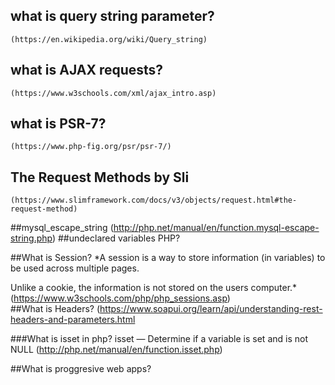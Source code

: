 ## what is query string parameter?
    (https://en.wikipedia.org/wiki/Query_string)
## what is AJAX requests?
    (https://www.w3schools.com/xml/ajax_intro.asp)
## what is PSR-7?
    (https://www.php-fig.org/psr/psr-7/)
## The Request Methods by Sli
    (https://www.slimframework.com/docs/v3/objects/request.html#the-request-method)
##mysql_escape_string
    (http://php.net/manual/en/function.mysql-escape-string.php)
##undeclared variables PHP?

##What is Session?
*A session is a way to store information (in variables) to be used across multiple pages.

Unlike a cookie, the information is not stored on the users computer.*
    (https://www.w3schools.com/php/php_sessions.asp)    
##What is Headers?
    (https://www.soapui.org/learn/api/understanding-rest-headers-and-parameters.html

###What is isset in php?
isset — Determine if a variable is set and is not NULL
    (http://php.net/manual/en/function.isset.php)

##What is proggresive web apps?